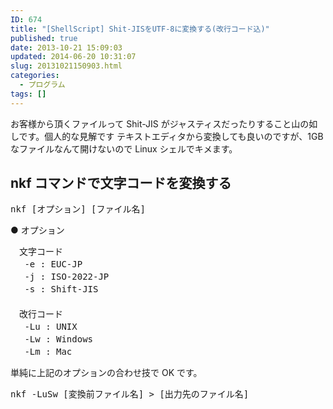 ```yaml
---
ID: 674
title: "[ShellScript] Shit-JISをUTF-8に変換する(改行コード込)"
published: true
date: 2013-10-21 15:09:03
updated: 2014-06-20 10:31:07
slug: 20131021150903.html
categories:
  - プログラム
tags: []
---
```


お客様から頂くファイルって Shit-JIS がジャスティスだったりすること山の如しです。<span class="text-muted">個人的な見解です</span>
テキストエディタから変換しても良いのですが、1GB なファイルなんて開けないので Linux シェルでキメます。

<!--more-->
<h2>nkf コマンドで文字コードを変換する</h2>

<pre>nkf [オプション] [ファイル名]</pre>

● オプション

<pre>
　文字コード
　 -e : EUC-JP
　 -j : ISO-2022-JP
　 -s : Shift-JIS
　
　改行コード
　 -Lu : UNIX
　 -Lw : Windows
　 -Lm : Mac</pre>

単純に上記のオプションの合わせ技で OK です。

<pre class="prettyprint linenums">nkf -LuSw [変換前ファイル名] > [出力先のファイル名]</pre>
